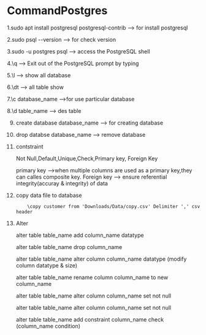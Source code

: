 # CommandPostgres


1.sudo apt install postgresql postgresql-contrib --> for install postgresql

2.sudo  psql --version --> for check version 

3.sudo -u postgres psql --> access the PostgreSQL shell

4.\q --> Exit out of the PostgreSQL prompt by typing

5.\l --> show all database 

6.\dt --> all table show 

7.\c database_name -->for use particular database 

8.\d table_name --> des table

9. create database database_name --> for creating database

10. drop databse database_name --> remove database

11. contstraint

    Not Null,Default,Unique,Check,Primary key, Foreign Key
   
     primary key -->when multiple columns are used as a primary key,they can calles composite key.
     Foreign key --> ensure referential integrity(accuray & integrity) of data
     
 12. copy data file to database
 
             \copy customer from 'Downloads/Data/copy.csv' Delimiter ',' csv header
             
 13. Alter
 
      alter table table_name add column_name datatype
      
      alter table table_name drop column_name
      
      alter table table_name alter column column_name datatype  (modify column datatype & size)
      
      alter table table_name rename column column_name to new column_name
      
      alter table table_name alter column column_name set not null
      
       
      alter table table_name alter column column_name set not null
      
      alter table table_name add constraint column_name check (column_name        condition)
